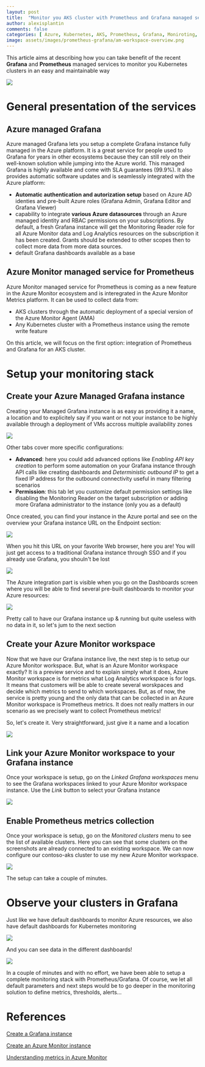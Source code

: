 ```yaml
---
layout: post
title:  "Monitor you AKS cluster with Prometheus and Grafana managed services"
author: alexisplantin
comments: false
categories: [ Azure, Kubernetes, AKS, Prometheus, Grafana, Moniroting, Observability ]
image: assets/images/prometheus-grafana/am-workspace-overview.png
---
```

This article aims at describing how you can take benefit of the recent **Grafana** and **Prometheus** managed services to monitor you Kubernetes clusters in an easy and maintainable way

<section class="row">
  <div class="col-md-1"></div>
  <div class="col-md-10">
    <img src="../assets/images/prometheus-grafana/prometheus-grafana.png"/>
  </div>
  <div class="col-md-1"></div>
</section>


General presentation of the services
====================================

Azure managed Grafana
---------------------

Azure managed Grafana lets you setup a complete Grafana instance fully managed in the Azure platform. It is a great service for people used to Grafana for years in other ecosystems because they can still rely on their well-known solution while jumping into the Azure world. This managed Grafana is highly available and come with SLA guarantees (99.9%). It also provides automatic software updates and is seamlessly integrated with the Azure platform:

* **Automatic authentication and autorization setup** based on Azure AD identies and pre-built Azure roles (Grafana Admin, Grafana Editor and Grafana Viewer)
* capability to integrate **various Azure datasources** through an Azure managed identity and RBAC permissions on your subscriptions. By default, a fresh Grafana instance will get the Monitoring Reader role for all Azure Monitor data and Log Analytics resources on the subscription it has been created. Grants should be extended to other scopes then to collect more data from more data sources.
* default Grafana dashboards available as a base

Azure Monitor managed service for Prometheus
--------------------------------------------

Azure Monitor managed service for Prometheus is coming as a new feature in the Azure Monitor ecosystem and is interegrated in the Azure Monitor Metrics platform. It can be used to collect data from:
* AKS clusters through the automatic deployment of a special version of the Azure Monitor Agent (AMA)
* Any Kubernetes cluster with a Prometheus instance using the remote write feature

On this article, we will focus on the first option: integration of Prometheus and Grafana for an AKS cluster.

Setup your monitoring stack
===========================

Create your Azure Managed Grafana instance
------------------------------------------

Creating your Managed Grafana instance is as easy as providing it a name, a location and to explicitely say if you want or not your instance to be highly available through a deployment of VMs accross multiple availability zones

<section class="row">
  <div class="col-md-1"></div>
  <div class="col-md-10">
    <img src="../assets/images/prometheus-grafana/create-grafana-basics.png"/>
  </div>
  <div class="col-md-1"></div>
</section>

Other tabs cover more specific configurations:
* **Advanced**: here you could add advanced options like *Enabling API key creation* to perform some automation on your Grafana instance through API calls like creating dashboards and *Deterministic outbound IP* to get a fixed IP address for the outbound connectivity useful in many filtering scenarios
* **Permission**: this tab let you customize default permission settings like disabling the Monitoring Reader on the target subscription or adding more Grafana administrator to the instance (only you as a default)

Once created, you can find your instance in the Azure portal and see on the overview your Grafana instance URL on the Endpoint section:

<section class="row">
  <div class="col-md-1"></div>
  <div class="col-md-10">
    <img src="../assets/images/prometheus-grafana/grafana-control-plane.png"/>
  </div>
  <div class="col-md-1"></div>
</section>

When you hit this URL on your favorite Web browser, here you are! You will just get access to a traditional Grafana instance through SSO and if you already use Grafana, you shouln't be lost

<section class="row">
  <div class="col-md-1"></div>
  <div class="col-md-10">
    <img src="../assets/images/prometheus-grafana/grafana-homepage.png"/>
  </div>
  <div class="col-md-1"></div>
</section>

The Azure integration part is visible when you go on the Dashboards screen where you will be able to find several pre-built dashboards to monitor your Azure resources:

<section class="row">
  <div class="col-md-1"></div>
  <div class="col-md-10">
    <img src="../assets/images/prometheus-grafana/grafana-dashboards.png"/>
  </div>
  <div class="col-md-1"></div>
</section>

Pretty call to have our Grafana instance up & running but quite useless with no data in it, so let's jum to the next section

Create your Azure Monitor workspace
-----------------------------------

Now that we have our Grafana instance live, the next step is to setup our Azure Monitor workspace. But, what is an Azure Monitor workspace exactly? It is a preview service and to explain simply what it does, Azure Monitor workspace is for metrics what Log Analytics workspace is for logs. It means that customers will be able to create several worskpaces and decide which metrics to send to which workspaces. 
But, as of now, the service is pretty young and the only data that can be collected in an Azure Monitor workspace is Prometheus metrics. It does not really matters in our scenario as we precisely want to collect Prometheus metrics!

So, let's create it. Very straightforward, just give it a name and a location

<section class="row">
  <div class="col-md-1"></div>
  <div class="col-md-10">
    <img src="../assets/images/prometheus-grafana/create-am-workspace.png"/>
  </div>
  <div class="col-md-1"></div>
</section>

Link your Azure Monitor workspace to your Grafana instance
----------------------------------------------------------

Once your workspace is setup, go on the *Linked Grafana workspaces* menu to see the Grafana workspaces linked to your Azure Monitor workspace instance. Use the *Link* button to select your Grafana instance

<section class="row">
  <div class="col-md-1"></div>
  <div class="col-md-10">
    <img src="../assets/images/prometheus-grafana/am-workspace-link-grafana.png"/>
  </div>
  <div class="col-md-1"></div>
</section>

Enable Prometheus metrics collection
------------------------------------

Once your workspace is setup, go on the *Monitored clusters* menu to see the list of available clusters. Here you can see that some clusters on the screenshots are already connected to an existing workspace. We can now configure our contoso-aks cluster to use my new Azure Monitor workspace.

<section class="row">
  <div class="col-md-1"></div>
  <div class="col-md-10">
    <img src="../assets/images/prometheus-grafana/am-workspace-clusters.png"/>
  </div>
  <div class="col-md-1"></div>
</section>

The setup can take a couple of minutes.

Observe your clusters in Grafana
================================

Just like we have default dashboards to monitor Azure resources, we also have default dashboards for Kubernetes monitoring

<section class="row">
  <div class="col-md-1"></div>
  <div class="col-md-10">
    <img src="../assets/images/prometheus-grafana/grafana-kubernetes-dashboards.png"/>
  </div>
  <div class="col-md-1"></div>
</section>

And you can see data in the different dashboards! 

<section class="row">
  <div class="col-md-1"></div>
  <div class="col-md-10">
    <img src="../assets/images/prometheus-grafana/grafana-kubernetes-dashboard-cluster.png"/>
  </div>
  <div class="col-md-1"></div>
</section>

In a couple of minutes and with no effort, we have been able to setup a complete monitoring stack with Prometheus/Grafana. Of course, we let all default parameters and next steps would be to go deeper in the monitoring solution to define metrics, thresholds, alerts...

References
==========

[Create a Grafana instance](https://learn.microsoft.com/en-us/azure/managed-grafana/quickstart-managed-grafana-portal)

[Create an Azure Monitor instance](https://learn.microsoft.com/en-us/azure/azure-monitor/essentials/azure-monitor-workspace-overview?tabs=azure-portal)

[Understanding metrics in Azure Monitor](https://learn.microsoft.com/en-us/azure/azure-monitor/essentials/data-platform-metrics)
